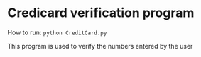 # Credicard verification program 

How to run: ```python CreditCard.py``` 

This program is used to verify the numbers entered by the user
